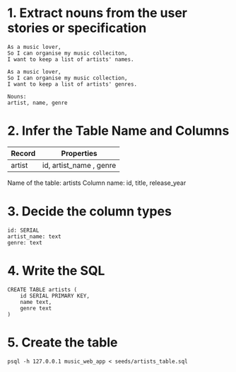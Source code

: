 # 1. Extract nouns from the user stories or specification
```
As a music lover,
So I can organise my music colleciton,
I want to keep a list of artists' names.

As a music lover,
So I can organise my music collection,
I want to keep a list of artists' genres.
```
```
Nouns:
artist, name, genre
```

# 2. Infer the Table Name and Columns
| Record                | Properties                         |
| --------------------- | ---------------------------------- |
| artist                | id, artist_name , genre            |

Name of the table: artists
Column name: id, title, release_year

# 3. Decide the column types

```
id: SERIAL
artist_name: text
genre: text
```

# 4. Write the SQL
```
CREATE TABLE artists (
    id SERIAL PRIMARY KEY,
    name text,
    genre text
)
```

# 5. Create the table
```
psql -h 127.0.0.1 music_web_app < seeds/artists_table.sql
```